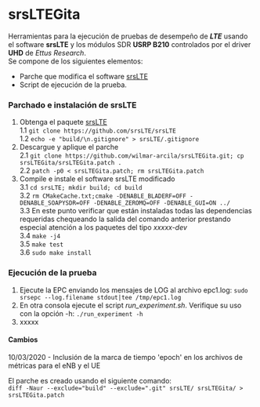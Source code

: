 # srsLTEGita
Herramientas para la ejecución de pruebas de desempeño de **_LTE_** usando el software **srsLTE** y los módulos SDR **USRP B210** controlados por el driver **UHD** de _Ettus Research_.  
Se compone de los siguientes elementos:
  * Parche que modifica el software [srsLTE](https://github.com/srsLTE/srsLTE)  
  * Script de ejecución de la prueba.

### Parchado e instalación de srsLTE
1. Obtenga el paquete [srsLTE](https://github.com/srsLTE/srsLTE)  
  1.1 `git clone https://github.com/srsLTE/srsLTE`  
  1.2 `echo -e "build/\n.gitignore" > srsLTE/.gitignore`  
2. Descargue y aplique el parche  
  2.1 `git clone https://github.com/wilmar-arcila/srsLTEGita.git; cp srsLTEGita/srsLTEGita.patch .`  
  2.2 `patch -p0 < srsLTEGita.patch; rm srsLTEGita.patch`  
3. Compile e instale el software srsLTE modificado  
  3.1 `cd srsLTE; mkdir build; cd build`  
  3.2 `rm CMakeCache.txt;cmake -DENABLE_BLADERF=OFF -DENABLE_SOAPYSDR=OFF -DENABLE_ZEROMQ=OFF -DENABLE_GUI=ON ../`  
  3.3 En este punto verificar que están instaladas todas las dependencias requeridas chequeando la salida del comando anterior prestando especial atención a los paquetes del tipo _xxxxx-dev_  
  3.4 `make -j4`  
  3.5 `make test`  
  3.6 `sudo make install`  
  
### Ejecución de la prueba
1. Ejecute la EPC enviando los mensajes de LOG al archivo epc1.log: `sudo srsepc --log.filename stdout|tee /tmp/epc1.log`  
2. En otra consola ejecute el script _run_experiment.sh_. Verifique su uso con la opción -h: `./run_experiment -h`    
3. xxxxx


#### Cambios
10/03/2020 - Inclusión de la marca de tiempo 'epoch' en los archivos de métricas para el eNB y el UE

El parche es creado usando el siguiente comando:  
`diff -Naur --exclude="build" --exclude=".git" srsLTE/ srsLTEGita/ > srsLTEGita.patch`
